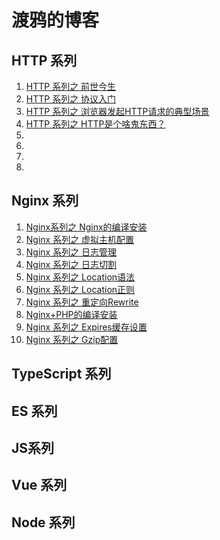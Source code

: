 # 渡鸦的博客


## HTTP 系列

1. [HTTP 系列之 前世今生](https://github.com/ravencrown/blog/issues/45)
2. [HTTP 系列之 协议入门](https://github.com/ravencrown/blog/issues/43)
3. [HTTP 系列之 浏览器发起HTTP请求的典型场景](https://github.com/ravencrown/blog/issues/44)
2. [HTTP 系列之 HTTP是个啥鬼东西？](https://github.com/ravencrown/blog/issues/46)
2. []()
2. []()
2. []()
2. []()

## Nginx 系列

1. [Nginx系列之 Nginx的编译安装](https://github.com/ravencrown/blog/issues/6)
2. [Nginx 系列之 虚拟主机配置](https://github.com/ravencrown/blog/issues/7)
3. [Nginx 系列之 日志管理](https://github.com/ravencrown/blog/issues/8)
4. [Nginx 系列之 日志切割](https://github.com/ravencrown/blog/issues/9)
5. [Nginx 系列之 Location语法](https://github.com/ravencrown/blog/issues/10)
6. [Nginx 系列之 Location正则](https://github.com/ravencrown/blog/issues/11)
7. [Nginx 系列之 重定向Rewrite](https://github.com/ravencrown/blog/issues/12)
8. [Nginx+PHP的编译安装](https://github.com/ravencrown/blog/issues/13)
9. [Nginx 系列之 Expires缓存设置](https://github.com/ravencrown/blog/issues/14)
10. [Nginx 系列之 Gzip配置](https://github.com/ravencrown/blog/issues/15)



## TypeScript 系列

## ES 系列

## JS系列

## Vue 系列

## Node 系列







